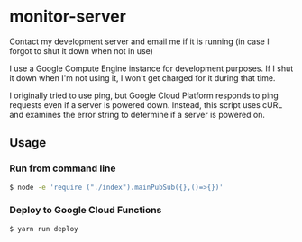 # monitor-server
Contact my development server and email me if it is running (in case I forgot to shut it down when not in use)

I use a Google Compute Engine instance for development purposes. If I shut it down when I'm not using it, I won't get 
charged for it during that time. 

I originally tried to use ping, but Google Cloud Platform responds to ping requests even if a server is powered down. Instead, this script uses cURL and examines the error string to determine if a server is powered on.

## Usage

### Run from command line

``` bash
$ node -e 'require ("./index").mainPubSub({},()=>{})'
```

### Deploy to Google Cloud Functions
``` bash
$ yarn run deploy
```
